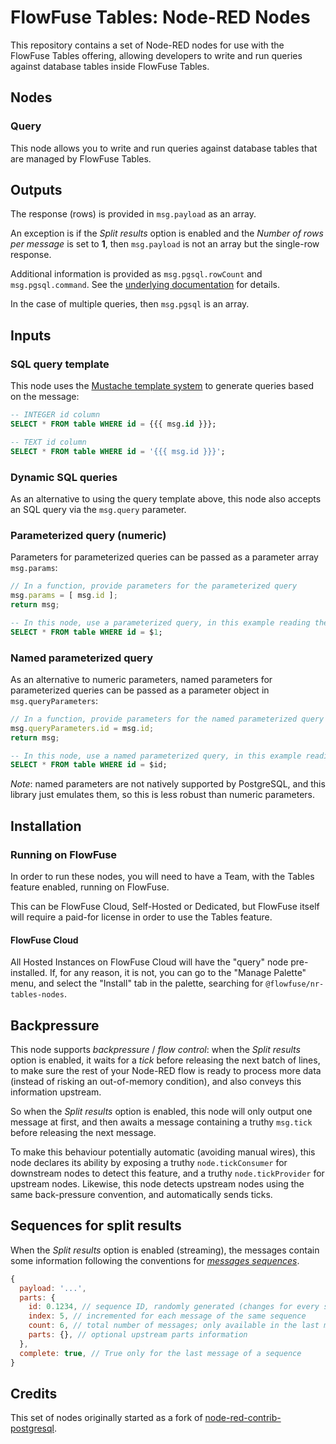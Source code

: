 # FlowFuse Tables: Node-RED Nodes

This repository contains a set of Node-RED nodes for use with the FlowFuse Tables offering, allowing developers to write and run queries against database tables inside FlowFuse Tables.

## Nodes

### Query

This node allows you to write and run queries against database tables that are managed by FlowFuse Tables.

## Outputs

The response (rows) is provided in `msg.payload` as an array.

An exception is if the *Split results* option is enabled and the *Number of rows per message* is set to **1**,
then `msg.payload` is not an array but the single-row response.

Additional information is provided as `msg.pgsql.rowCount` and `msg.pgsql.command`.
See the [underlying documentation](https://node-postgres.com/apis/result) for details.

In the case of multiple queries, then `msg.pgsql` is an array.

## Inputs

### SQL query template

This node uses the [Mustache template system](https://github.com/janl/mustache.js) to generate queries based on the message:

```sql
-- INTEGER id column
SELECT * FROM table WHERE id = {{{ msg.id }}};

-- TEXT id column
SELECT * FROM table WHERE id = '{{{ msg.id }}}';
```

### Dynamic SQL queries

As an alternative to using the query template above, this node also accepts an SQL query via the `msg.query` parameter.

### Parameterized query (numeric)

Parameters for parameterized queries can be passed as a parameter array `msg.params`:

```js
// In a function, provide parameters for the parameterized query
msg.params = [ msg.id ];
return msg;
```

```sql
-- In this node, use a parameterized query, in this example reading the 1st parameter
SELECT * FROM table WHERE id = $1;
```

### Named parameterized query

As an alternative to numeric parameters, named parameters for parameterized queries can be passed as a parameter object in `msg.queryParameters`:

```js
// In a function, provide parameters for the named parameterized query
msg.queryParameters.id = msg.id;
return msg;
```

```sql
-- In this node, use a named parameterized query, in this example reading the "id" parameter
SELECT * FROM table WHERE id = $id;
```

*Note*: named parameters are not natively supported by PostgreSQL, and this library just emulates them,
so this is less robust than numeric parameters.


## Installation

### Running on FlowFuse

In order to run these nodes, you will need to have a Team, with the Tables feature enabled, running on FlowFuse.

This can be FlowFuse Cloud, Self-Hosted or Dedicated, but FlowFuse itself will require a paid-for license in order to use the Tables feature.

#### FlowFuse Cloud

All Hosted Instances on FlowFuse Cloud will have the "query" node pre-installed. If, for any reason, it is not, you can go to the "Manage Palette" menu, and select the "Install" tab in the palette, searching for `@flowfuse/nr-tables-nodes`.


## Backpressure

This node supports *backpressure* / *flow control*:
when the *Split results* option is enabled, it waits for a *tick* before releasing the next batch of lines,
to make sure the rest of your Node-RED flow is ready to process more data
(instead of risking an out-of-memory condition), and also conveys this information upstream.

So when the *Split results* option is enabled, this node will only output one message at first,
and then awaits a message containing a truthy `msg.tick` before releasing the next message.

To make this behaviour potentially automatic (avoiding manual wires), this node declares its ability by exposing a truthy `node.tickConsumer`
for downstream nodes to detect this feature, and a truthy `node.tickProvider` for upstream nodes.
Likewise, this node detects upstream nodes using the same back-pressure convention, and automatically sends ticks.


## Sequences for split results

When the *Split results* option is enabled (streaming), the messages contain some information following the
conventions for [*messages sequences*](https://nodered.org/docs/user-guide/messages#message-sequences).

```js
{
  payload: '...',
  parts: {
    id: 0.1234, // sequence ID, randomly generated (changes for every sequence)
    index: 5, // incremented for each message of the same sequence
    count: 6, // total number of messages; only available in the last message of a sequence
    parts: {}, // optional upstream parts information
  },
  complete: true, // True only for the last message of a sequence
}
```

## Credits

This set of nodes originally started as a fork of [node-red-contrib-postgresql](https://github.com/alexandrainst/node-red-contrib-postgresql).
